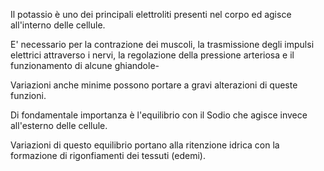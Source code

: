 Il potassio è uno dei principali elettroliti presenti nel corpo ed agisce all'interno delle cellule.

E' necessario per la contrazione dei muscoli, la trasmissione degli impulsi elettrici attraverso i nervi, la regolazione della pressione arteriosa e il funzionamento di alcune ghiandole-

Variazioni anche minime possono portare a gravi alterazioni di queste funzioni.

Di fondamentale importanza è l'equilibrio con il Sodio che agisce invece all'esterno delle cellule. 

Variazioni di questo equilibrio portano alla ritenzione idrica con la formazione di rigonfiamenti dei tessuti (edemi).